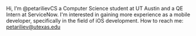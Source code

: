 Hi, I’m @petarilievCS a Computer Science student at UT Austin and a QE Intern at ServiceNow. I'm interested in gaining more experience as a mobile developer, specifically in the field of iOS development. 
How to reach me: petariliev@utexas.edu

